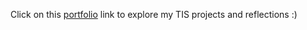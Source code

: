 Click on this [portfolio](https://enthongy.github.io) link to explore my TIS projects and reflections :)
